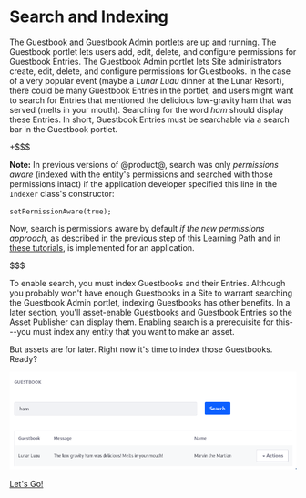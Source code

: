 # Search and Indexing [](id=search-and-indexing)

The Guestbook and Guestbook Admin portlets are up and running. The Guestbook
portlet lets users add, edit, delete, and configure permissions for Guestbook
Entries. The Guestbook Admin portlet lets Site administrators create, edit,
delete, and configure permissions for Guestbooks. In the case of a very popular
event (maybe a *Lunar Luau* dinner at the Lunar Resort), there could be many
Guestbook Entries in the portlet, and users might want to search for Entries
that mentioned the delicious low-gravity ham that was served (melts in your
mouth). Searching for the word *ham* should display these Entries. In short,
Guestbook Entries must be searchable via a search bar in the Guestbook portlet. 

+$$$

**Note:** In previous versions of @product@, search was only _permissions
aware_ (indexed with the entity's permissions and searched with those
permissions intact) if the application developer specified this line in the
`Indexer` class's constructor:

    setPermissionAware(true);

Now, search is permissions aware by default _if the new permissions approach_,
as described in the previous step of this Learning Path and in 
[these tutorials](/develop/tutorials/-/knowledge_base/7-1/defining-application-permissions), 
is implemented for an application.

$$$

To enable search, you must index Guestbooks and their Entries. Although you
probably won't have enough Guestbooks in a Site to warrant searching the
Guestbook Admin portlet, indexing Guestbooks has other benefits. In a later
section, you'll asset-enable Guestbooks and Guestbook Entries so the Asset
Publisher can display them. Enabling search is a prerequisite for this---you
must index any entity that you want to make an asset. 

But assets are for later. Right now it's time to index those Guestbooks. Ready? 

![Figure 1: Add a search bar so users can search for Guestbook Entries. If a message or name matches the search query, the Entry is displayed in the search results.](../../../images/guestbook-portlet-search.png)

<a class="go-link btn btn-primary" href="/develop/tutorials/-/knowledge_base/7-0/enabling-search-and-indexing-for-guestbooks">Let's Go!<span class="icon-circle-arrow-right"></span></a>

